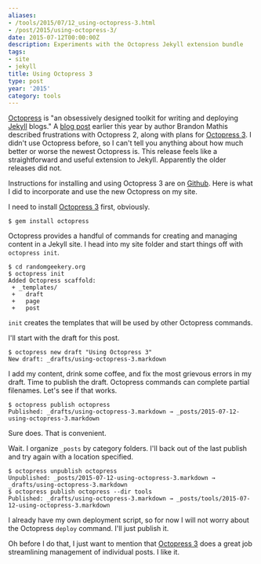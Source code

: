 ```yaml
---
aliases:
- /tools/2015/07/12_using-octopress-3.html
- /post/2015/using-octopress-3/
date: 2015-07-12T00:00:00Z
description: Experiments with the Octopress Jekyll extension bundle
tags:
- site
- jekyll
title: Using Octopress 3
type: post
year: '2015'
category: tools
---
```

[Octopress]: http://octopress.org/
[Jekyll]: http://jekyllrb.com/
[blog post]: http://octopress.org/2015/01/15/octopress-3.0-is-coming/
[Octopress 3]: https://github.com/octopress/octopress
[Github]: https://github.com/octopress/octopress

[Octopress][] is "an obsessively designed toolkit for writing and deploying [Jekyll][] blogs."
A [blog post][] earlier this year by author Brandon Mathis described frustrations with
Octopress 2, along with plans for [Octopress 3][]. I didn't use Octopress before, so I can't 
tell you anything about how much better or worse the newest Octopress is. This release
feels like a straightforward and useful extension to Jekyll. Apparently the older releases
did not.
<!--more-->

Instructions for installing and using Octopress 3 are on [Github][]. Here is what I did to 
incorporate and use the new Octopress on my site.

I need to install [Octopress 3][] first, obviously.

    $ gem install octopress

Octopress provides a handful of commands for creating and managing content in a Jekyll
site. I head into my site folder and start things off with `octopress init`.

    $ cd randomgeekery.org
    $ octopress init
    Added Octopress scaffold:
     + _templates/
     +   draft
     +   page
     +   post

`init` creates the templates that will be used by other Octopress commands.

I'll start with the draft for this post.

    $ octopress new draft "Using Octopress 3"
    New draft: _drafts/using-octopress-3.markdown

I add my content, drink some coffee, and fix the most grievous errors in my draft. Time to publish
the draft. Octopress commands can complete partial filenames. Let's see if that works.

    $ octopress publish octopress
    Published: _drafts/using-octopress-3.markdown → _posts/2015-07-12-using-octopress-3.markdown

Sure does. That is convenient.

Wait. I organize `_posts` by category folders. I'll back out of the last publish and try again
with a location specified.

    $ octopress unpublish octopress
    Unpublished: _posts/2015-07-12-using-octopress-3.markdown → _drafts/using-octopress-3.markdown
    $ octopress publish octopress --dir tools
    Published: _drafts/using-octopress-3.markdown → _posts/tools/2015-07-12-using-octopress-3.markdown

I already have my own deployment script, so for now I will not worry about the Octopress `deploy` command.
I'll just publish it.

Oh before I do that, I just want to mention that [Octopress 3][] does a
great job streamlining management of individual posts. I like it.
